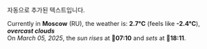 
자동으로 추가된 텍스트입니다.

<!--START_SECTION:weather:moscow-->
Currently in **Moscow** (RU), the weather is: **2.7°C** (feels like **-2.4°C**), ***overcast clouds***<br/>
On *March 05, 2025*, the *sun rises* at 🌅**07:10** and *sets* at 🌇**18:11**.
<!--END_SECTION:weather-->
